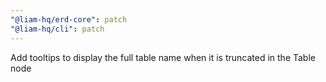 ```yaml
---
"@liam-hq/erd-core": patch
"@liam-hq/cli": patch
---
```


Add tooltips to display the full table name when it is truncated in the Table node
